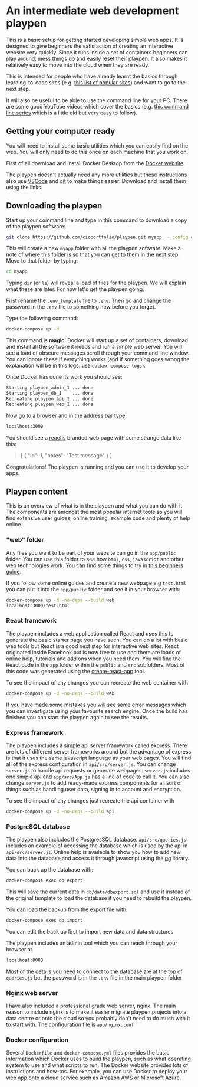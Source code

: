 # An intermediate web development playpen

This is a basic setup for getting started developing simple web apps. It is designed to give beginners the satisfaction of creating an interactive website very quickly. Since it runs inside a set of containers beginners can play around, mess things up and easily reset their playpen. It also makes it relatively easy to move into the cloud when they are ready.

This is intended for people who have already learnt the basics through learning-to-code sites (e.g. [this list of popular sites](https://www.alphr.com/business/1002967/learn-to-code-for-free-UK-courses-apps)) and want to go to the next step.

It will also be useful to be able to use the command line for your PC. There are some good YouTube videos which cover the basics (e.g. [this command line series](https://www.youtube.com/watch?v=MBBWVgE0ewk) which is a little old but very easy to follow).

## Getting your computer ready

You will need to install some basic utilities which you can easily find on the web. You will only need to do this once on each machine that you work on.

First of all download and install Docker Desktop from the [Docker website](https://www.docker.com/products/docker-desktop).

The playpen doesn't actually need any more utilities but these instructions also use [VSCode](https://code.visualstudio.com/) and [git](https://git-scm.com/downloads) to make things easier. Download and install them using the links.

## Downloading the playpen

Start up your command line and type in this command to download a copy of the playpen software:

```bash
git clone https://github.com/cioportfolio/playpen.git myapp  --config core.autocrlf=false
```

This will create a new `myapp` folder with all the playpen software. Make a note of where this folder is so that you can get to them in the next step. Move to that folder by typing:

```bash
cd myapp
```

Typing `dir` (or `ls`) will reveal a load of files for the playpen. We will explain what these are later. For now let's get the playpen going.

First rename the `.env_template` file to `.env`. Then go and change the password in the `.env` file to something new before you forget.

Type the following command:

```bash
docker-compose up -d
```

This command is **magic**! Docker will start up a set of containers, download and install all the software it needs and run a simple web server. You will see a load of obscure messages scroll through your command line window. You can ignore these if everything works (and if something goes wrong the explanation will be in this logs, use `docker-compose logs`).

Once Docker has done its work you should see:

```bash
Starting playpen_admin_1 ... done
Starting playpen_db_1    ... done
Recreating playpen_api_1 ... done
Recreating playpen_web_1 ... done
```

Now go to a browser and in the address bar type:

```bash
localhost:3000
```

You should see a [reactjs](https://reactjs.org) branded web page with some strange data like this:

>[ { "id": 1, "notes": "Test message" } ]

Congratulations! The playpen is running and you can use it to develop your apps.

## Playpen content

This is an overview of what is in the playpen and what you can do with it. The components are amongst the most popular internet tools so you will find extensive user guides, online training, example code and plenty of help online.

### "web" folder

Any files you want to be part of your website can go in the `app/public` folder. You can use this folder to see how `html`, `css`, `javascript` and other web technologies work. You can find some things to try in [this beginners guide](https://cioportfolio.github.io/gettingstarted/).

If you follow some online guides and create a new webpage e.g `test.html` you can put it into the `app/public` folder and see it in your browser with:

```bash
docker-compose up -d -no-deps --build web
localhost:3000/test.html
```

### React framework

The playpen includes a web application called React and uses this to generate the basic starter page you have seen. You can do a lot with basic web tools but React is a good next step for interactive web sites. React originated inside Facebook but is now free to use and there are loads of online help, tutorials and add ons when you need them. You will find the React code in the `app` folder within the `public` and `src` subfolders. Most of this code was generated using the [create-react-app](https://github.com/facebook/create-react-app#create-react-app--) tool.

To see the impact of any changes you can recreate the web container with

```bash
docker-compose up -d -no-deps --build web
```

If you have made some mistakes you will see some error messages which you can investigate using your favourite search engine. Once the build has finished you can start the playpen again to see the results.

### Express framework

The playpen includes a simple api server framework called express. There are lots of different server frameworks around but the advantage of express is that it uses the same javascript language as your web pages. You will find all of the express configuration in `api/src/server.js`. You can change `server.js` to handle api requests or generate webpages. `server.js` includes one simple api and `app/src/App.js` has a line of code to call it. You can also change `server.js` to add ready-made express components for all sort of things such as handling user data, signing in to account and encryption.

To see the impact of any changes just recreate the api container with

```bash
docker-compose up -d -no-deps --build api
```

### PostgreSQL database

The playpen also includes the PostgresSQL database. `api/src/queries.js` includes an example of accessing the database which is used by the api in `api/src/server.js`. Online help is available to show you how to add new data into the database and access it through javascript using the [pg](https://node-postgres.com/) library.

You can back up the database with:

```bash
docker-compose exec db export
```

This will save the current data in `db/data/dbexport.sql` and use it instead of the original template to load the database if you need to rebuild the playpen.

You can load the backup from the export file with:

```bash
docker-compose exec db import
```

You can edit the back up first to import new data and data structures.

The playpen includes an admin tool which you can reach through your browser at

```bash
localhost:8080
```

Most of the details you need to connect to the database are at the top of `queries.js` but the password is in the `.env` file in the main playpen folder

### Nginx web server

I have also included a professional grade web server, nginx. The main reason to include nginx is to make it easier migrate playpen projects into a data centre or onto the cloud so you probably don't need to do much with it to start with. The configuration file is `app/nginx.conf`

### Docker configuration

Several `Dockerfile` and `docker-compose.yml` files provides the basic information which Docker uses to build the playpen, such as what operating system to use and what scripts to run. The Docker website provides lots of instructions and how-tos. For example, you can use Docker to deploy your web app onto a cloud service such as Amazon AWS or Microsoft Azure.
